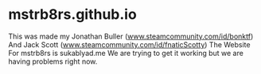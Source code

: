 # mstrb8rs.github.io
This was made my Jonathan Buller (www.steamcommunity.com/id/bonktf)
And Jack Scott (www.steamcommunity.com/id/fnaticScotty)
The Website For mstrb8rs is sukablyad.me
We are trying to get it working but we are having problems right now.
